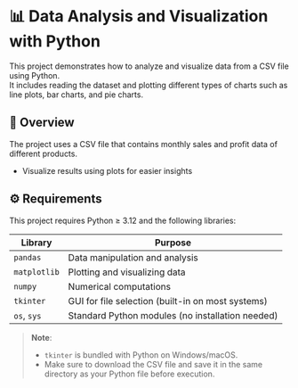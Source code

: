 # 📊 Data Analysis and Visualization with Python

This project demonstrates how to analyze and visualize data from a CSV file using Python.  
It includes reading the dataset and plotting different types of charts such as line plots, bar charts, and pie charts.

## 📖 Overview

The project uses a CSV file that contains monthly sales and profit data of different products.
- Visualize results using plots for easier insights

## ⚙️ Requirements

This project requires Python ≥ 3.12 and the following libraries:

| Library        | Purpose                                           |
|----------------|---------------------------------------------------|
| `pandas`       | Data manipulation and analysis                    |
| `matplotlib`   | Plotting and visualizing data                     |
| `numpy`        | Numerical computations                            |
| `tkinter`      | GUI for file selection (built-in on most systems) |
| `os`, `sys`    | Standard Python modules (no installation needed)  |

> **Note**:  
> - `tkinter` is bundled with Python on Windows/macOS.
> - Make sure to download the CSV file and save it in the same directory as your Python file before execution.

